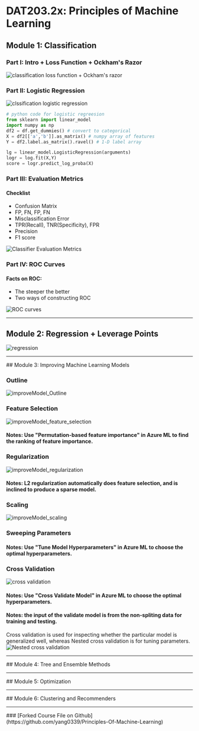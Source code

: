 # DAT203.2x: Principles of Machine Learning

## Module 1: Classification 
### Part I: Intro + Loss Function + Ockham's Razor
![classification loss function + Ockham's razor](https://github.com/yang0339/Microsoft-Professional-Program-Learning-Materials/blob/master/DAT203.2x%20Principles%20of%20Machine%20Learning/Classification_loss_func.jpg)

### Part II: Logistic Regression
![clssification logistic regression](https://github.com/yang0339/Microsoft-Professional-Program-Learning-Materials/blob/master/DAT203.2x%20Principles%20of%20Machine%20Learning/Classification_logistic_regression.jpg)

```python
# python code for logistic regreesion
from sklearn import linear_model
import numpy as np
df2 = df.get_dummies() # convert to categorical
X = df2[['a','b']].as_matrix() # numpy array of features
Y = df2.label.as_matrix().ravel() # 1-D label array

lg = linear_model.LogisticRegression(arguments)
logr = log.fit(X,Y)
score = logr.predict_log_proba(X)
```

### Part III: Evaluation Metrics

#### Checklist
* Confusion Matrix
* FP, FN, FP, FN
* Misclassification Error
* TPR(Recall), TNR(Specificity), FPR
* Precision
* F1 score

![Classifier Evaluation Metrics](https://github.com/yang0339/Microsoft-Professional-Program-Learning-Materials/blob/master/DAT203.2x%20Principles%20of%20Machine%20Learning/Classification_Classifier_Evaluation_Metrics.jpg)


### Part IV: ROC Curves

#### Facts on ROC:
* The steeper the better
* Two ways of constructing ROC


![ROC curves](https://github.com/yang0339/Microsoft-Professional-Program-Learning-Materials/blob/master/DAT203.2x%20Principles%20of%20Machine%20Learning/Classification_ROC1.jpg)
<hr>

## Module 2: Regression + Leverage Points
![regression](https://github.com/yang0339/Microsoft-Professional-Program-Learning-Materials/blob/master/DAT203.2x%20Principles%20of%20Machine%20Learning/regression.jpg)

<hr>
## Module 3: Improving Machine Learning Models

### Outline
![improveModel_Outline](https://github.com/yang0339/Microsoft-Professional-Program-Learning-Materials/blob/master/DAT203.2x%20Principles%20of%20Machine%20Learning/improveModel_outline.png)
### Feature Selection
![improveModel_feature_selection](https://github.com/yang0339/Microsoft-Professional-Program-Learning-Materials/blob/master/DAT203.2x%20Principles%20of%20Machine%20Learning/improveModel_feature%20selection.jpg)
#### Notes: Use **"Permutation-based feature importance"** in Azure ML to find the ranking of feature importance.

### Regularization
![improveModel_regularization](https://github.com/yang0339/Microsoft-Professional-Program-Learning-Materials/blob/master/DAT203.2x%20Principles%20of%20Machine%20Learning/improveModel_regularization.jpg)
#### Notes: L2 regularization automatically does feature selection, and is inclined to produce a sparse model.
### Scaling
![improveModel_scaling](https://github.com/yang0339/Microsoft-Professional-Program-Learning-Materials/blob/master/DAT203.2x%20Principles%20of%20Machine%20Learning/improveModel_scaling.jpg)

### Sweeping Parameters
#### Notes: Use **"Tune Model Hyperparameters"** in Azure ML to choose the optimal hyperparameters.

### Cross Validation
![cross validation](https://github.com/yang0339/Microsoft-Professional-Program-Learning-Materials/blob/master/DAT203.2x%20Principles%20of%20Machine%20Learning/improveModel_cross_validation.jpg)
#### Notes: Use **"Cross Validate Model"** in Azure ML to choose the optimal hyperparameters.
#### Notes: the input of the validate model is from the non-spliting data for training and testing.
Cross validation is used for inspecting whether the particular model is generalized well, whereas Nested cross validation is for tuning parameters.
![Nested cross validation](https://github.com/yang0339/Microsoft-Professional-Program-Learning-Materials/blob/master/DAT203.2x%20Principles%20of%20Machine%20Learning/improveModel_nested_cross_validation.jpg)


<hr>
## Module 4: Tree and Ensemble Methods

<hr>
## Module 5: Optimization

<hr>
## Module 6: Clustering and Recommenders

<hr>
### [Forked Course File on Github](https://github.com/yang0339/Principles-Of-Machine-Learning)
